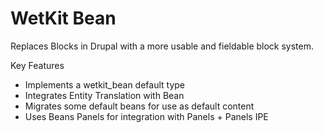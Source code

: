WetKit Bean
===========
Replaces Blocks in Drupal with a more usable and fieldable block system.

Key Features

* Implements a wetkit_bean default type
* Integrates Entity Translation with Bean
* Migrates some default beans for use as default content
* Uses Beans Panels for integration with Panels + Panels IPE

